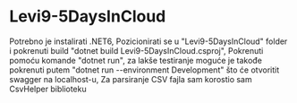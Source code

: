 # Levi9-5DaysInCloud

Potrebno je instalirati .NET6,
Pozicionirati se u "Levi9-5DaysInCloud" folder i pokrenuti build "dotnet build Levi9-5DaysInCloud.csproj",
Pokrenuti pomoću komande "dotnet run", za lakše testiranje moguće je takođe pokrenuti putem "dotnet run --environment Development" što će otvoritit swagger na localhost-u,
Za parsiranje CSV fajla sam korostio sam CsvHelper biblioteku
